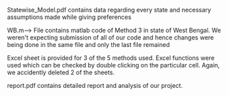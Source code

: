 Statewise_Model.pdf contains data regarding every state and necessary assumptions made while giving preferences

WB.m--> File contains matlab code of Method 3 in state of West Bengal. We weren't expecting submission of all of our code and hence changes were being done in the same file and only the last file remained

Excel sheet is provided for 3 of the 5 methods used. Excel functions were used which can be checked by double clicking on the particular cell. Again, we accidently deleted 2 of the sheets.

report.pdf contains detailed report and analysis of our project.
